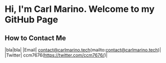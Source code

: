 # Hi, I'm Carl Marino. Welcome to my GitHub Page

## How to Contact Me
|bla|bla|
|Email| contact@carlmarino.tech(mailto:contact@carlmarino.tech)|
|Twitter| ccm7676(https://twitter.com/ccm7676/)|
